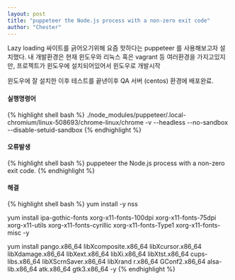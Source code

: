 ```yaml
---
layout: post
title: "puppeteer the Node.js process with a non-zero exit code"
author: "Chester"
---
```


Lazy loading 싸이트를 긁어오기위해 요즘 핫하다는 puppeteer 를 사용해보고자 설치했다.
내 개발환경은 현재 윈도우와 리눅스 혹은 vagrant 등 여러환경을 가지고있지만, 프로젝트가 윈도우에 설치되어있어서 윈도우로 개발시작

윈도우에 잘 설치한 이후 테스트를 끝낸이후 QA 서버 (centos) 환경에 배포완료.

#### 실행명령어
{% highlight shell bash %}
./node_modules/puppeteer/.local-chromium/linux-508693/chrome-linux/chrome -v --headless --no-sandbox --disable-setuid-sandbox
{% endhighlight %}

#### 오류발생
{% highlight shell bash %}
puppeteer the Node.js process with a non-zero exit code.
{% endhighlight %}

#### 해결 
{% highlight shell bash %}
yum install -y nss

yum install ipa-gothic-fonts xorg-x11-fonts-100dpi xorg-x11-fonts-75dpi xorg-x11-utils xorg-x11-fonts-cyrillic xorg-x11-fonts-Type1 xorg-x11-fonts-misc -y

yum install pango.x86_64 libXcomposite.x86_64 libXcursor.x86_64 libXdamage.x86_64 libXext.x86_64 libXi.x86_64 libXtst.x86_64 cups-libs.x86_64 libXScrnSaver.x86_64 libXrand
r.x86_64 GConf2.x86_64 alsa-lib.x86_64 atk.x86_64 gtk3.x86_64 -y
{% endhighlight %}

